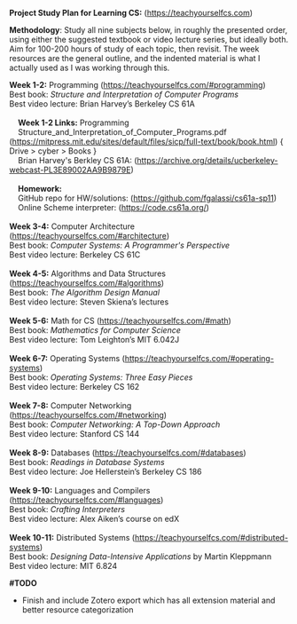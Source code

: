 **Project Study Plan for Learning CS:** (https://teachyourselfcs.com)

**Methodology**: Study all nine subjects below, in roughly the presented order, using either the suggested textbook or video lecture series, but ideally both. Aim for 100-200 hours of study of each topic, then revisit. The week resources are the general outline, and the indented material is what I actually used as I was working through this.

**Week 1-2:** Programming (https://teachyourselfcs.com/#programming)<br>
Best book: *Structure and Interpretation of Computer Programs*<br>
Best video lecture: Brian Harvey’s Berkeley CS 61A<br>
<br>
&nbsp;&nbsp;&nbsp;&nbsp;**Week 1-2 Links:** Programming<br>
&nbsp;&nbsp;&nbsp;&nbsp;Structure_and_Interpretation_of_Computer_Programs.pdf (https://mitpress.mit.edu/sites/default/files/sicp/full-text/book/book.html) { Drive > cyber > Books }<br>
&nbsp;&nbsp;&nbsp;&nbsp;Brian Harvey's Berkley CS 61A: (https://archive.org/details/ucberkeley-webcast-PL3E89002AA9B9879E)<br>
&nbsp;&nbsp;&nbsp;&nbsp;<br>
&nbsp;&nbsp;&nbsp;&nbsp;**Homework:**<br>
&nbsp;&nbsp;&nbsp;&nbsp;GitHub repo for HW/solutions: (https://github.com/fgalassi/cs61a-sp11)<br>
&nbsp;&nbsp;&nbsp;&nbsp;Online Scheme interpreter: (https://code.cs61a.org/)<br>
<br>
**Week 3-4:** Computer Architecture (https://teachyourselfcs.com/#architecture)<br>
Best book: *Computer Systems: A Programmer's Perspective* <br>
Best video lecture: Berkeley CS 61C<br>
<br>
**Week 4-5:** Algorithms and Data Structures (https://teachyourselfcs.com/#algorithms)<br>
Best book: *The Algorithm Design Manual*<br>
Best video lecture: Steven Skiena’s lectures<br>
<br>
**Week 5-6:** Math for CS (https://teachyourselfcs.com/#math)<br>
Best book: *Mathematics for Computer Science*<br>
Best video lecture: Tom Leighton’s MIT 6.042J<br>
<br>
**Week 6-7:** Operating Systems (https://teachyourselfcs.com/#operating-systems)<br>
Best book: *Operating Systems: Three Easy Pieces*<br>
Best video lecture: Berkeley CS 162<br>
<br>
**Week 7-8:** Computer Networking (https://teachyourselfcs.com/#networking)<br>
Best book: *Computer Networking: A Top-Down Approach*<br>
Best video lecture: Stanford CS 144<br>
<br>
**Week 8-9:** Databases (https://teachyourselfcs.com/#databases)<br>
Best book: *Readings in Database Systems*<br>
Best video lecture: Joe Hellerstein’s Berkeley CS 186<br>
<br>
**Week 9-10:** Languages and Compilers (https://teachyourselfcs.com/#languages)<br>
Best book: *Crafting Interpreters*<br>
Best video lecture: Alex Aiken’s course on edX<br>
<br>
**Week 10-11:** Distributed Systems (https://teachyourselfcs.com/#distributed-systems)<br>
Best book: *Designing Data-Intensive Applications* by Martin Kleppmann<br>
Best video lecture: MIT 6.824<br>

**#TODO**<br>
- Finish and include Zotero export which has all extension material and better resource categorization

